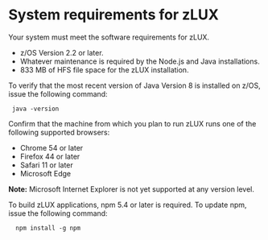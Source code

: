 # System requirements for zLUX

Your system must meet the software requirements for zLUX.
  
-   z/OS Version 2.2 or later.
-   Whatever maintenance is required by the Node.js and Java installations.
-   833 MB of HFS file space for the zLUX installation.

To verify that the most recent version of Java Version 8 is installed on z/OS, issue the following command:

```
 java -version
```

Confirm that the machine from which you plan to run zLUX runs one of the following supported browsers:

-   Chrome 54 or later
-   Firefox 44 or later
-   Safari 11 or later
-   Microsoft Edge
        
**Note:** Microsoft Internet Explorer is not yet supported at any version level.
        
To build zLUX applications, npm 5.4 or later is required. To update npm, issue the following command:
 
```
  npm install -g npm
```

